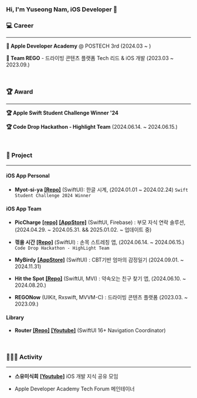 ### Hi, I'm Yuseong Nam, iOS Developer 👋

### 💻 Career

---

**🍎 Apple Developer Academy** @ POSTECH 3rd (2024.03 ~ )

**🏢 Team REGO** - 드라이빙 콘텐츠 플랫폼 Tech 리드 & iOS 개발 (2023.03 ~ 2023.09.)

<br />

### 🏆 Award

---

**🏆 Apple Swift Student Challenge Winner '24**

**🏆 Code Drop Hackathon - Highlight Team** (2024.06.14. ~ 2024.06.15.)

<br />

### 📱 Project

---

#### iOS App Personal

- **Myot-si-ya**
[**[Repo]**](https://github.com/99yuseong/myot-si-ya)
(SwiftUI): 한글 시계, (2024.01.01 ~ 2024.02.24) `Swift Student Challenge 2024 Winner`

#### iOS App Team

- **PicCharge**
[**[repo]**](https://github.com/DeveloperAcademy-POSTECH/2024-MC2-M09-PoHyoja)
[**[AppStore]**](https://apps.apple.com/kr/app/piccharge-픽챠/id6739777922)
(SwiftUI, Firebase) : 부모 자식 연락 솔루션, (2024.04.29. ~ 2024.05.31. && 2025.01.02. ~ 업데이트 중)

- **꺾을 시간**
[**[Repo]**](https://github.com/Code-Drop-DevAcademy/2024-Team-3)
(SwiftUI) : 손목 스트레칭 앱, (2024.06.14. ~ 2024.06.15.) `Code Drop Hackathon - HighLight Team`

- **MyBirdy**
[**[AppStore]**](https://apps.apple.com/kr/app/%EB%A7%88%EC%9D%B4%EB%B2%84%EB%94%94/id6737018659)
(SwiftUI) : CBT기반 엄마의 감정일기 (2024.09.01. ~ 2024.11.31)
  
- **Hit the Spot**
[**[Repo]**](https://github.com/DeveloperAcademy-POSTECH/2024-NC2-M8-SharePlay)
(SwiftUI, MVI) : 약속오는 친구 찾기 앱, (2024.06.10. ~ 2024.08.20.)
  
- **REGONow** (UIKit, Rxswift, MVVM-C) : 드라이빙 콘텐츠 플랫폼 (2023.03. ~ 2023.09.)

#### Library

- **Router**
[**[Repo]**](https://github.com/99yuseong/Router)
[**[Youtube]**](https://www.youtube.com/watch?v=V-i57BnmOFI)
(SwiftUI 16+ Navigation Coordinator) 

<br />

### 🏃‍♂️‍➡️ Activity

---
- **스유미식회**
[**[Youtube]**](https://www.youtube.com/@TeaPot-ok5qn)
iOS 개발 지식 공유 모임

- Apple Developer Academy Tech Forum 메인테이너
